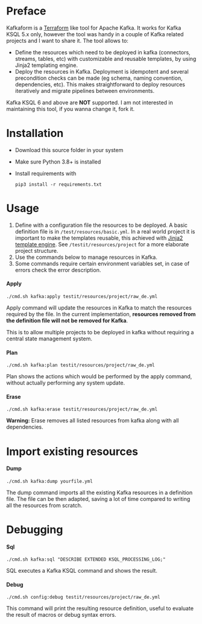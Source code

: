 # Preface

Kafkaform is a [Terraform](https://www.terraform.io) like tool for Apache Kafka. It works for Kafka KSQL 5.x only, however the tool was handy in a couple of Kafka related projects and I want to share it. The tool allows to: 

- Define the resources which need to be deployed in kafka (connectors, streams, tables, etc) with customizable and reusable templates, by using Jinja2 templating engine.
- Deploy the resources in Kafka. Deployment is idempotent and several precondition checks can be made (eg schema, naming convention, dependencies, etc). This makes straightforward to deploy resources iteratively and migrate pipelines between environments.

Kafka KSQL 6 and above are **NOT** supported. I am not interested in maintaining this tool, if you wanna change it, fork it.

# Installation

- Download this source folder in your system
- Make sure Python 3.8+ is installed
- Install requirements with
  
  ```
  pip3 install -r requirements.txt
  ```

# Usage

1) Define with a configuration file the resources to be deployed. A basic definition file is in ```/test/resources/basic.yml```. In a real world project it is important to make the templates reusable, this achieved with [Jinja2 template engine](https://jinja2docs.readthedocs.io/en/stable). See ```/testit/resources/project``` for a more elaborate project structure. 
2) Use the commands below to manage resources in Kafka.
3) Some commands require certain environment variables set, in case of errors check the error description.

#### Apply

```
./cmd.sh kafka:apply testit/resources/project/raw_de.yml
```

Apply command will update the resources in Kafka to match the resources required by the file. In the current implementation, <b>resources removed from the definition file will not be removed for Kafka</b>. 

This is to allow multiple projects to be deployed in kafka without requiring a central state management system.

#### Plan

```
./cmd.sh kafka:plan testit/resources/project/raw_de.yml
```

Plan shows the actions which would be performed by the apply command, without actually performing any system update.

#### Erase

```
./cmd.sh kafka:erase testit/resources/project/raw_de.yml
```

<b>Warning:</b> Erase removes all listed resources from kafka along with all dependencies.

# Import existing resources

#### Dump

```
./cmd.sh kafka:dump yourfile.yml
```

The dump command imports all the existing Kafka resources in a definition file. The file can be then adapted, saving a lot of time compared to writing all the resources from scratch.

# Debugging

#### Sql

```
./cmd.sh kafka:sql "DESCRIBE EXTENDED KSQL_PROCESSING_LOG;"
```

SQL executes a Kafka KSQL command and shows the result.

#### Debug

```
./cmd.sh config:debug testit/resources/project/raw_de.yml
```

This command will print the resulting resource definition, useful to evaluate the result of macros or debug syntax errors.  